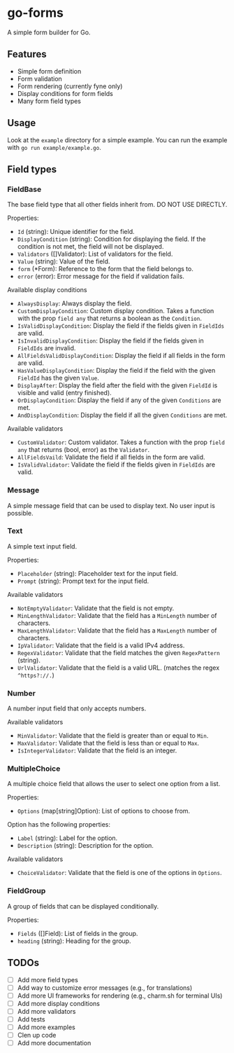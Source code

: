 # go-forms

A simple form builder for Go.

## Features
- Simple form definition
- Form validation
- Form rendering (currently fyne only)
- Display conditions for form fields
- Many form field types

## Usage
Look at the `example` directory for a simple example.
You can run the example with `go run example/example.go`.

## Field types

### FieldBase
The base field type that all other fields inherit from. DO NOT USE DIRECTLY.

Properties:
- `Id` (string): Unique identifier for the field.
- `DisplayCondition` (string): Condition for displaying the field. If the condition is not met, the field will not be displayed.
- `Validators` ([]Validator): List of validators for the field.
- `Value` (string): Value of the field.
- `form` (*Form): Reference to the form that the field belongs to.
- `error` (error): Error message for the field if validation fails.

Available display conditions
- `AlwaysDisplay`: Always display the field.
- `CustomDisplayCondition`: Custom display condition. Takes a function with the prop `field any` that returns a boolean as the `Condition`.
- `IsValidDisplayCondition`: Display the field if the fields given in `FieldIds` are valid.
- `IsInvalidDisplayCondition`: Display the field if the fields given in `FieldIds` are invalid.
- `AllFieldsValidDisplayCondition`: Display the field if all fields in the form are valid.
- `HasValueDisplayCondition`: Display the field if the field with the given `FieldId` has the given `Value`.
- `DisplayAfter`: Display the field after the field with the given `FieldId` is visible and valid (entry finished).
- `OrDisplayCondition`: Display the field if any of the given `Conditions` are met.
- `AndDisplayCondition`: Display the field if all the given `Conditions` are met.

Available validators
- `CustomValidator`: Custom validator. Takes a function with the prop `field any` that returns (bool, error) as the `Validator`.
- `AllFieldsVaild`: Validate the field if all fields in the form are valid.
- `IsValidValidator`: Validate the field if the fields given in `FieldIds` are valid.

### Message
A simple message field that can be used to display text. No user input is possible.

### Text
A simple text input field.

Properties:
- `Placeholder` (string): Placeholder text for the input field.
- `Prompt` (string): Prompt text for the input field.

Available validators
- `NotEmptyValidator`: Validate that the field is not empty.
- `MinLengthValidator`: Validate that the field has a `MinLength` number of characters.
- `MaxLengthValidator`: Validate that the field has a `MaxLength` number of characters.
- `IpValidator`: Validate that the field is a valid IPv4 address.
- `RegexValidator`: Validate that the field matches the given `RegexPattern` (string).
- `UrlValidator`: Validate that the field is a valid URL. (matches the regex `^https?://.`)

### Number
A number input field that only accepts numbers.

Available validators
- `MinValidator`: Validate that the field is greater than or equal to `Min`.
- `MaxValidator`: Validate that the field is less than or equal to `Max`.
- `IsIntegerValidator`: Validate that the field is an integer.

### MultipleChoice
A multiple choice field that allows the user to select one option from a list.

Properties:
- `Options` (map[string]Option): List of options to choose from.

Option has the following properties:
- `Label` (string): Label for the option.
- `Description` (string): Description for the option.

Available validators
- `ChoiceValidator`: Validate that the field is one of the options in `Options`. 

### FieldGroup
A group of fields that can be displayed conditionally.

Properties:
- `Fields` ([]Field): List of fields in the group.
- `heading` (string): Heading for the group.

## TODOs

- [ ] Add more field types
- [ ] Add way to customize error messages (e.g., for translations)
- [ ] Add more UI frameworks for rendering (e.g., charm.sh for terminal UIs)
- [ ] Add more display conditions
- [ ] Add more validators
- [ ] Add tests
- [ ] Add more examples
- [ ] Clen up code
- [ ] Add more documentation

